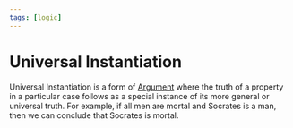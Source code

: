 ```yaml
---
tags: [logic]
---
```


# Universal Instantiation

Universal Instantiation is a form of [Argument](202205062050.md) where the truth
of a property in a particular case follows as a special instance of its more
general or universal truth. For example, if all men are mortal and Socrates is a
man, then we can conclude that Socrates is mortal.
